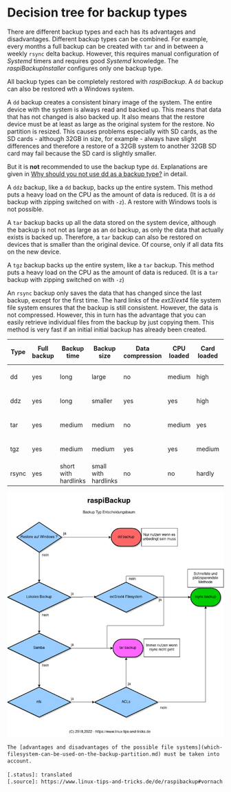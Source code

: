 # Decision tree for backup types

There are different backup types and each has its advantages and disadvantages.
Different backup types can be combined. For example, every
months a full backup can be created with `tar` and in between a weekly `rsync` delta backup.
However, this requires manual configuration of *Systemd* timers and requires
good *Systemd* knowledge. The *raspiBackupInstaller* configures only one backup type.

All backup types can be completely restored with *raspiBackup*. A `dd` backup can also be restored wth a Windows system.

A `dd` backup creates a consistent binary image of the system.
The entire device with the system is always read and backed up. This means that
data that has not changed is also backed up. It also means
that the restore device must be at least as large as the original system for the restore.
No partition is resized. This causes problems especially
with SD cards, as the SD cards - although 32GB in size, for example - always have slight
differences and therefore a restore of a 32GB system to another 32GB SD card
may fail because the SD card is slightly smaller.

But it is **not** recommended to use the backup type `dd`.
Explanations are given in [Why should you not use dd as a backup type?](why-shouldn-t-you-use-dd-as-backup-type.md)
in detail.

A `ddz` backup, like a `dd` backup, backs up the entire system. This method
puts a heavy load on the CPU as the amount of data is reduced. (It is a `dd` backup
with zipping switched on with `-z`). A restore with Windows tools is not possible.

A `tar` backup backs up all the data stored on the system device, although the backup is not
not as large as an `dd` backup, as only the data that actually exists is backed up.
Therefore, a `tar` backup can also be restored on devices
that is smaller than the original device. Of course, only if all
data fits on the new device.

A `tgz` backup backs up the entire system, like a `tar` backup. This method
puts a heavy load on the CPU as the amount of data is reduced. (It is a `tar` backup
with zipping switched on with `-z`)

An `rsync` backup only saves the data that has changed since the last backup, except for the first time.
The hard links of the *ext3*/*ext4* file system
file system ensures that the backup is still consistent.
However, the data is not compressed. However, this in turn has the
advantage that you can easily retrieve individual files from the backup by just copying them.
This method is very fast if an initial
initial backup has already been created.

| Type | Full backup | Backup time | Backup size | Data compression | CPU loaded | Card loaded | Selective restore possible | File system |
|--------|------------|------------|-------------|------------------|--------------|----------------|----------------------------|-------------|
| dd | yes | long | large | no | medium | high | no | all, fat32 only up to 4GB |
| ddz | yes | long | smaller | yes | yes | high | no | all, fat32 only up to 4GB |
| tar | yes | medium | medium | no | medium | yes | all, fat32 only up to 4GB |
| tgz | yes | medium | medium | yes | yes | medium | yes | all, fat32 only up to 4GB |
| rsync | yes | short with hardlinks | small with hardlinks | no | no | hardly | yes | ext3/ext4 |


<a name="decisiontree"></a>

![decisiontree](images/decisiontree_de.dia.jpg)

``` admonish info title="Note"
The [advantages and disadvantages of the possible file systems](which-filesystem-can-be-used-on-the-backup-partition.md) must be taken into account.

[.status]: translated
[.source]: https://www.linux-tips-and-tricks.de/de/raspibackup#vornach
